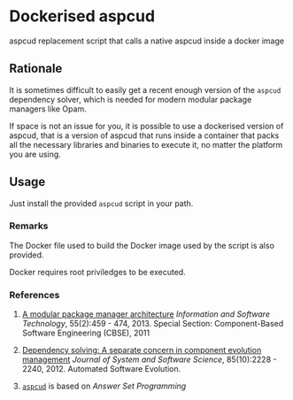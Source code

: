 Dockerised aspcud
=================

aspcud replacement script that calls a native aspcud inside a docker image


Rationale
---------

It is sometimes difficult to easily get a recent enough version of the `aspcud`
dependency solver, which is needed for modern modular package managers like Opam.

If space is not an issue for you, it is possible to use a dockerised version of
aspcud, that is a version of aspcud that runs inside a container that packs all
the necessary libraries and binaries to execute it, no matter the platform you
are using.

Usage
-----

Just install the provided `aspcud` script in your path.

### Remarks

The Docker file used to build the Docker image used by the script is also provided.

Docker requires root priviledges to be executed.

### References

1. [A modular package manager architecture](http://www.dicosmo.org/Publications/MPM2012ITS.html) *Information and Software Technology*, 55(2):459 - 474, 2013. Special Section: Component-Based Software Engineering (CBSE), 2011

2. [Dependency solving: A separate concern in component evolution management](http://www.dicosmo.org/Publications/DepSolversNP2012.html) *Journal of System and Software Science*, 85(10):2228 - 2240, 2012. Automated Software Evolution.

3. [`aspcud`](http://sourceforge.net/projects/potassco/files/aspcud/ "Aspcud") is based on *Answer Set Programming*
